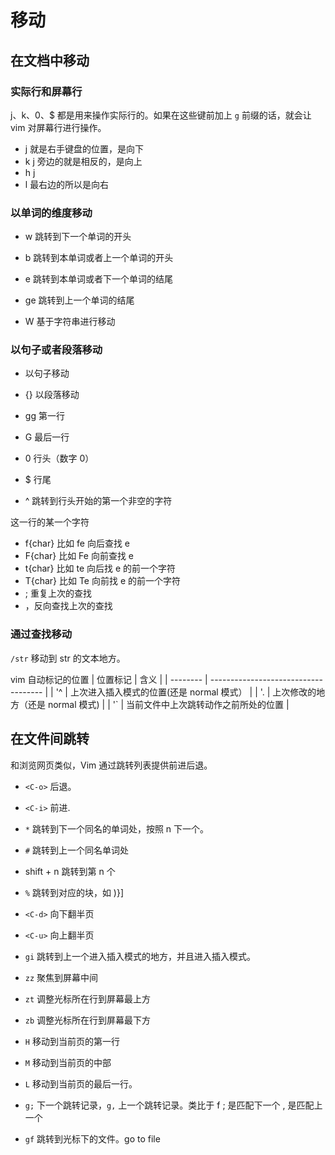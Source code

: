 # 移动

## 在文档中移动

### 实际行和屏幕行

j、k、0、$ 都是用来操作实际行的。如果在这些键前加上 `g` 前缀的话，就会让 vim 对屏幕行进行操作。


* j 就是右手键盘的位置，是向下
* k j 旁边的就是相反的，是向上
* h j
* l 最右边的所以是向右


### 以单词的维度移动

* w 跳转到下一个单词的开头
* b 跳转到本单词或者上一个单词的开头
* e 跳转到本单词或者下一个单词的结尾
* ge 跳转到上一个单词的结尾

* W 基于字符串进行移动



### 以句子或者段落移动

* 以句子移动
* {} 以段落移动

* gg 第一行
* G 最后一行
* 0 行头（数字 0）
* $ 行尾
* ^ 跳转到行头开始的第一个非空的字符


这一行的某一个字符
* f{char} 比如 fe 向后查找 e
* F{char} 比如 Fe 向前查找 e
* t{char} 比如 te 向后找 e 的前一个字符
* T{char} 比如 Te 向前找 e 的前一个字符
* ; 重复上次的查找
* ，反向查找上次的查找


### 通过查找移动

`/str` 移动到 str 的文本地方。



vim 自动标记的位置
| 位置标记 | 含义                                 |
| -------- | ------------------------------------ |
| '^       | 上次进入插入模式的位置(还是 normal 模式）               |
| '.       | 上次修改的地方（还是 normal 模式)                       |
| '`       | 当前文件中上次跳转动作之前所处的位置 |


## 在文件间跳转
和浏览网页类似，Vim 通过跳转列表提供前进后退。
* `<C-o>` 后退。
* `<C-i>` 前进.
* `*` 跳转到下一个同名的单词处，按照 n 下一个。
* `#` 跳转到上一个同名单词处
* shift + n 跳转到第 n 个
* `%` 跳转到对应的块，如 )}]
* `<C-d>` 向下翻半页
* `<C-u>` 向上翻半页
* `gi` 跳转到上一个进入插入模式的地方，并且进入插入模式。
* `zz` 聚焦到屏幕中间 
* `zt` 调整光标所在行到屏幕最上方
* `zb` 调整光标所在行到屏幕最下方
* `H` 移动到当前页的第一行
* `M` 移动到当前页的中部
* `L` 移动到当前页的最后一行。
* `g;` 下一个跳转记录，`g,` 上一个跳转记录。类比于 f ; 是匹配下一个 , 是匹配上一个



* `gf` 跳转到光标下的文件。go to file



